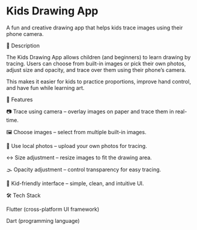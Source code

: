 # Kids Drawing App

A fun and creative drawing app that helps kids trace images using their phone camera.

📌 Description

The Kids Drawing App allows children (and beginners) to learn drawing by tracing.
Users can choose from built-in images or pick their own photos, adjust size and opacity, and trace over them using their phone’s camera.

This makes it easier for kids to practice proportions, improve hand control, and have fun while learning art.

🚀 Features

📷 Trace using camera – overlay images on paper and trace them in real-time.

🖼️ Choose images – select from multiple built-in images.

📂 Use local photos – upload your own photos for tracing.

↔️ Size adjustment – resize images to fit the drawing area.

🌫️ Opacity adjustment – control transparency for easy tracing.

🎨 Kid-friendly interface – simple, clean, and intuitive UI.

🛠️ Tech Stack

Flutter (cross-platform UI framework)

Dart (programming language)
